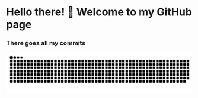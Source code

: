 # Hello there! :wave: Welcome to my GitHub page

### There goes all my commits

<picture>
  <source media="(prefers-color-scheme: dark)" srcset="https://raw.githubusercontent.com/kevinsunofficial/kevinsunofficial/output/github-contribution-grid-snake-dark.svg">
  <source media="(prefers-color-scheme: light)" srcset="https://raw.githubusercontent.com/kevinsunofficial/kevinsunofficial/output/github-contribution-grid-snake.svg">
  <img alt="github contribution grid snake animation" src="https://raw.githubusercontent.com/kevinsunofficial/kevinsunofficial/output/github-contribution-grid-snake.svg">
</picture>
